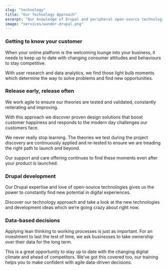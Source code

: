 ```yaml
---
slug: "technology"
title: "Our Technology Approach"
excerpt: "Our knowledge of Drupal and peripheral open-source technologies gives us the power to constantly find new potential in everyday technology."
image: "services/wunder-drupal.png"
---
```


### Getting to know your customer

When your online platform is the welcoming lounge into your business, it needs to keep up to date with changing consumer attitudes and behaviours to stay competitive.

With user research and data analytics, we find those light bulb moments which determine the way to solve problems and find new opportunities.

### Release early, release often

We work agile to ensure our theories are tested and validated, constantly reiterating and improving.

With this approach we discover proven design solutions that boost customer happiness and responds to the modern day challenges our customers face.

We never really stop learning. The theories we test during the project discovery are continuously applied and re-tested to ensure we are treading the right path to launch and beyond.

Our support and care offering continues to find these moments even after your product is launched.

### Drupal development

Our Drupal expertise and love of open-source technologies gives us the power to constantly find new potential in digital experiences.

Discover our technology approach and take a look at the new technologies and development ideas which we’re going crazy about right now.

### Data-based decisions

Applying lean thinking to working processes is just as important. For an investment to last the test of time, we ask businesses to take ownership over their data for the long term.

This is a great opportunity to stay up to date with the changing digital climate and ahead of competitors. We’ve got this covered too, our training helps you to make confident with agile data-driven decisions.